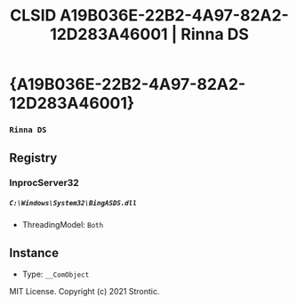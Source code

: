 ﻿---
title: "CLSID A19B036E-22B2-4A97-82A2-12D283A46001 | Rinna DS"
excerpt: What is COM-Object CLSID A19B036E-22B2-4A97-82A2-12D283A46001?
---

# {A19B036E-22B2-4A97-82A2-12D283A46001}

### `Rinna DS`

## Registry


### InprocServer32

##### `C:\Windows\System32\BingASDS.dll`
* ThreadingModel: `Both`

## Instance

* Type: `__ComObject`

MIT License. Copyright (c) 2021 Strontic.


